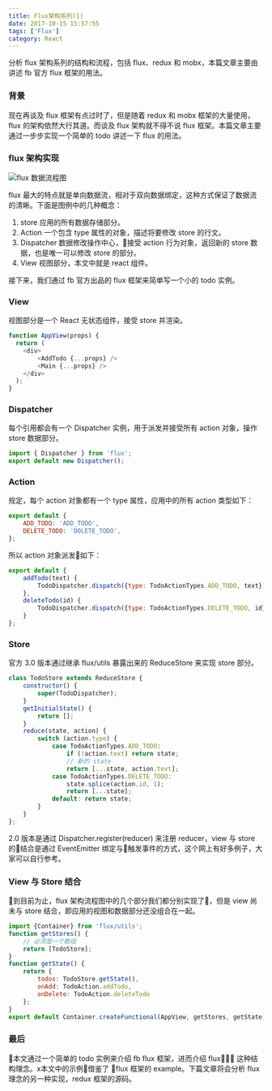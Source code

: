 ```yaml
---
title: Flux架构系列(1)
date: 2017-10-15 15:57:55
tags: ['Flux']
category: React
---
```


分析 flux 架构系列的结构和流程，包括 flux、redux 和 mobx，本篇文章主要由讲述 fb 官方 flux 框架的用法。

<!--more-->

### 背景

现在再谈及 flux 框架有点过时了，但是随着 redux 和 mobx 框架的大量使用， flux 的架构依然大行其道。而谈及 flux 架构就不得不说 flux 框架。本篇文章主要通过一步步实现一个简单的 todo 讲述一下 flux 的用法。

### flux 架构实现

![flux 数据流程图](https://ws1.sinaimg.cn/large/cab372d4ly1fkkwxjmelcj21040axgm1.jpg)

flux 最大的特点就是单向数据流，相对于双向数据绑定，这种方式保证了数据流的清晰。下面是图例中的几种概念：

1. store 应用的所有数据存储部分。
2. Action 一个包含 type 属性的对象，描述将要修改 store 的行文。
3. Dispatcher 数据修改操作中心，接受 action 行为对象，返回新的 store 数据，也是唯一可以修改 store 的部分。
4. View 视图部分，本文中就是 react 组件。

接下来，我们通过 fb 官方出品的 flux 框架来简单写一个小的 todo 实例。

### View

视图部分是一个 React 无状态组件，接受 store 并渲染。

```js
function AppView(props) {
  return (
    <div>
        <AddTodo {...props} />
        <Main {...props} />
    </div>
  );
}
```

### Dispatcher

每个引用都会有一个 Dispatcher 实例，用于派发并接受所有 action 对象，操作 store 数据部分。

```js
import { Dispatcher } from 'flux';
export default new Dispatcher();
```

### Action

规定，每个 action 对象都有一个 type 属性，应用中的所有 action 类型如下：

```js
export default {
    ADD_TODO: 'ADD_TODO',
    DELETE_TODO: 'DOLETE_TODO',
};
```

所以 action 对象派发如下：

```js
export default {
    addTodo(text) {
        TodoDispatcher.dispatch({type: TodoActionTypes.ADD_TODO, text});
    },
    deleteTodo(id) {
        TodoDispatcher.dispatch({type: TodoActionTypes.DELETE_TODO, id});
    }
};
```

### Store
官方 3.0 版本通过继承 flux/utils 暴露出来的 ReduceStore 来实现 store 部分。

```js
class TodoStore extends ReduceStore {
    constructor() {
        super(TodoDispatcher);
    }
    getInitialState() {
        return [];
    }
    reduce(state, action) {
        switch (action.type) {
            case TodoActionTypes.ADD_TODO:
                if (!action.text) return state;
                // 新的 state
                return [...state, action.text];
            case TodoActionTypes.DELETE_TODO:
                state.splice(action.id, 1);
                return [...state];
            default: return state;
        }
    }
};
```

2.0 版本是通过 Dispatcher.register(reducer) 来注册 reducer，view 与 store 的结合是通过 EventEmitter 绑定与触发事件的方式，这个网上有好多例子，大家可以自行参考。

### View 与 Store 结合

到目前为止，flux 架构流程图中的几个部分我们都分别实现了，但是 view 尚未与 store 结合，即应用的视图和数据部分还没组合在一起。

```js
import {Container} from 'flux/utils';
function getStores() {
    // 必须是一个数组
    return [TodoStore];
}
function getState() {
    return {
        todos: TodoStore.getState(),
        onAdd: TodoAction.addTodo,
        onDelete: TodoAction.deleteTodo
    };
}
export default Container.createFunctional(AppView, getStores, getState);
```

### 最后

本文通过一个简单的 todo 实例来介绍 fb flux 框架，进而介绍 flux 这种结构理念。x本文中的示例借鉴了 flux 框架的 example。下篇文章将会分析 flux 理念的另一种实现，redux 框架的源码。